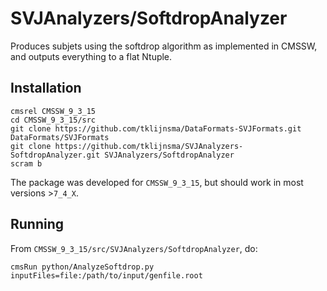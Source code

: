 # SVJAnalyzers/SoftdropAnalyzer

Produces subjets using the softdrop algorithm as implemented in CMSSW, and outputs everything to a flat Ntuple.

## Installation

```
cmsrel CMSSW_9_3_15
cd CMSSW_9_3_15/src
git clone https://github.com/tklijnsma/DataFormats-SVJFormats.git DataFormats/SVJFormats
git clone https://github.com/tklijnsma/SVJAnalyzers-SoftdropAnalyzer.git SVJAnalyzers/SoftdropAnalyzer
scram b
```

The package was developed for `CMSSW_9_3_15`, but should work in most versions >`7_4_X`.

## Running

From `CMSSW_9_3_15/src/SVJAnalyzers/SoftdropAnalyzer`, do:

```
cmsRun python/AnalyzeSoftdrop.py inputFiles=file:/path/to/input/genfile.root
```

